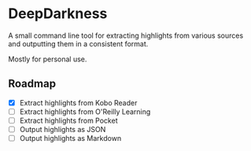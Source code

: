 # DeepDarkness
A small command line tool for extracting highlights from various sources and
outputting them in a consistent format.

Mostly for personal use.

## Roadmap

- [x] Extract highlights from Kobo Reader
- [ ] Extract highlights from O'Reilly Learning
- [ ] Extract highlights from Pocket
- [ ] Output highlights as JSON
- [ ] Output highlights as Markdown
